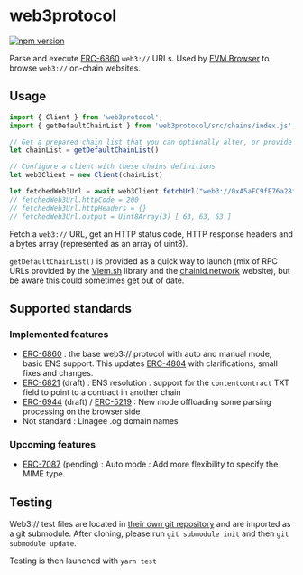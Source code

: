 # web3protocol

[![npm version](https://badge.fury.io/js/web3protocol.svg)](https://www.npmjs.com/package/web3protocol)

Parse and execute [ERC-6860](https://eips.ethereum.org/EIPS/eip-6860) ``web3://`` URLs. Used by [EVM Browser](https://github.com/nand2/evm-browser) to browse ``web3://`` on-chain websites.

## Usage

```js
import { Client } from 'web3protocol';
import { getDefaultChainList } from 'web3protocol/src/chains/index.js';

// Get a prepared chain list that you can optionally alter, or provide your own
let chainList = getDefaultChainList()

// Configure a client with these chains definitions
let web3Client = new Client(chainList)

let fetchedWeb3Url = await web3Client.fetchUrl("web3://0xA5aFC9fE76a28fB12C60954Ed6e2e5f8ceF64Ff2/resourceName")
// fetchedWeb3Url.httpCode = 200
// fetchedWeb3Url.httpHeaders = {}
// fetchedWeb3Url.output = Uint8Array(3) [ 63, 63, 63 ]

```

Fetch a ``web3://`` URL, get an HTTP status code, HTTP response headers and a bytes array (represented as an array of uint8).

``getDefaultChainList()`` is provided as a quick way to launch (mix of RPC URLs provided by the [Viem.sh](https://viem.sh/) library and the [chainid.network](https://chainid.network/chains.json) website), but be aware this could sometimes get out of date.


## Supported standards

### Implemented features

- [ERC-6860](https://eips.ethereum.org/EIPS/eip-6860) : the base web3:// protocol with auto and manual mode, basic ENS support. This updates [ERC-4804](https://eips.ethereum.org/EIPS/eip-4804) with clarifications, small fixes and changes.
- [ERC-6821](https://eips.ethereum.org/EIPS/eip-6821) (draft) : ENS resolution : support for the ``contentcontract`` TXT field to point to a contract in another chain
- [ERC-6944](https://eips.ethereum.org/EIPS/eip-6944) (draft) / [ERC-5219](https://eips.ethereum.org/EIPS/eip-5219) : New mode offloading some parsing processing on the browser side
- Not standard : Linagee .og domain names

### Upcoming features

- [ERC-7087](https://github.com/ethereum/EIPs/pull/7087) (pending) : Auto mode : Add more flexibility to specify the MIME type.


## Testing

Web3:// test files are located in [their own git repository](https://github.com/web3-protocol/web3protocol-tests) and are imported as a git submodule. After cloning, please run ``git submodule init`` and then ``git submodule update``.

Testing is then launched with ``yarn test``